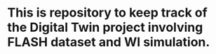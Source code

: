 # This is repository to keep track of the Digital Twin project involving FLASH dataset and WI simulation.
